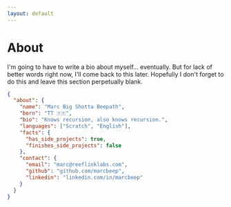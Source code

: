 ```yaml
---
layout: default
---
```


# About

I'm going to have to write a bio about myself... eventually.
But for lack of better words right now, I'll come back to this later.
Hopefully I don't forget to do this and leave this section perpetually blank.

```json
{
  "about": {
    "name": "Marc Big Shotta Beepath",
    "born": "TT 🇹🇹",
    "bio": "Knows recursion, also knows recursion.",
    "languages": ["Scratch", "English"],
    "facts": {
      "has_side_projects": true,
      "finishes_side_projects": false
    },
    "contact": {
      "email": "marc@reeflinklabs.com",
      "github": "github.com/marcbeep",
      "linkedin": "linkedin.com/in/marcbeep"
    }
  }
}
```
